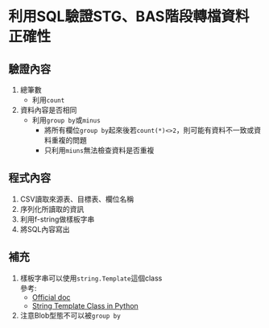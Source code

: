 # 利用SQL驗證STG、BAS階段轉檔資料正確性

## 驗證內容

1. 總筆數
   - 利用`count`
2. 資料內容是否相同
   - 利用`group by`或`minus`
     - 將所有欄位`group by`起來後若`count(*)<>2`，則可能有資料不一致或資料重複的問題
     - 只利用`miuns`無法檢查資料是否重複

## 程式內容

1. CSV讀取來源表、目標表、欄位名稱
2. 序列化所讀取的資訊
3. 利用f-string做樣板字串
4. 將SQL內容寫出

## 補充

1. 樣板字串可以使用`string.Template`這個class  
   參考:  
    - [Official doc](https://docs.python.org/3/library/string.html#template-strings)
    - [String Template Class in Python](https://www.geeksforgeeks.org/template-class-in-python/)
2. 注意Blob型態不可以被`group by`
